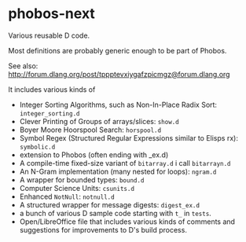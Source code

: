 # phobos-next

Various reusable D code.

Most definitions are probably generic enough to be part of Phobos.

See also: http://forum.dlang.org/post/tppptevxiygafzpicmgz@forum.dlang.org

It includes various kinds of

- Integer Sorting Algorithms, such as Non-In-Place Radix Sort: `integer_sorting.d`
- Clever Printing of Groups of arrays/slices: `show.d`
- Boyer Moore Hoorspool Search: `horspool.d`
- Symbol Regex (Structured Regular Expressions similar to Elisps rx): `symbolic.d`
- extension to Phobos (often ending with _ex.d)
- A compile-time fixed-size variant of `bitarray.d` i call `bitarrayn.d`
- An N-Gram implementation (many nested for loops): `ngram.d`
- A wrapper for bounded types: `bound.d`
- Computer Science Units: `csunits.d`
- Enhanced `NotNull`: `notnull.d`
- A structured wrapper for message digests: `digest_ex.d`
- a bunch of various D sample code starting with `t_` in `tests`.
- Open/LibreOffice file that includes various kinds of comments and suggestions for improvements to D's build process.
